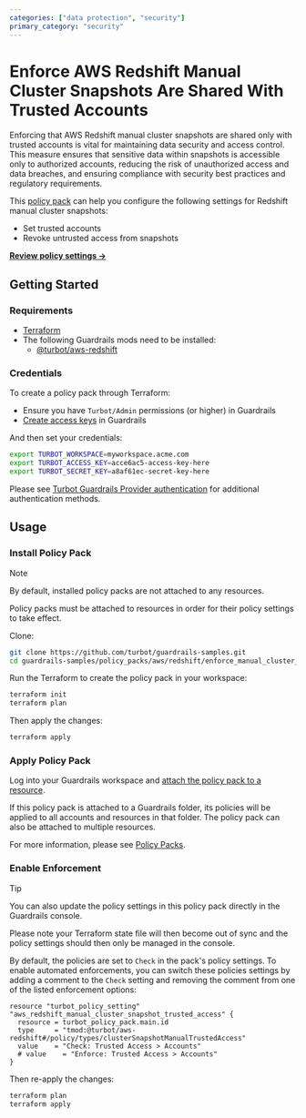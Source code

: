 ```yaml
---
categories: ["data protection", "security"]
primary_category: "security"
---
```


# Enforce AWS Redshift Manual Cluster Snapshots Are Shared With Trusted Accounts

Enforcing that AWS Redshift manual cluster snapshots are shared only with trusted accounts is vital for maintaining data security and access control. This measure ensures that sensitive data within snapshots is accessible only to authorized accounts, reducing the risk of unauthorized access and data breaches, and ensuring compliance with security best practices and regulatory requirements.

This [policy pack](https://turbot.com/guardrails/docs/concepts/policy-packs) can help you configure the following settings for Redshift manual cluster snapshots:

- Set trusted accounts
- Revoke untrusted access from snapshots

**[Review policy settings →](https://hub.guardrails.turbot.com/policy-packs/aws_redshift_enforce_manual_cluster_snapshots_are_shared_with_trusted_accounts/settings)**

## Getting Started

### Requirements

- [Terraform](https://developer.hashicorp.com/terraform/install)
- The following Guardrails mods need to be installed:
  - [@turbot/aws-redshift](https://hub.guardrails.turbot.com/mods/aws/mods/aws-redshift)

### Credentials

To create a policy pack through Terraform:

- Ensure you have `Turbot/Admin` permissions (or higher) in Guardrails
- [Create access keys](https://turbot.com/guardrails/docs/guides/iam/access-keys#generate-a-new-guardrails-api-access-key) in Guardrails

And then set your credentials:

```sh
export TURBOT_WORKSPACE=myworkspace.acme.com
export TURBOT_ACCESS_KEY=acce6ac5-access-key-here
export TURBOT_SECRET_KEY=a8af61ec-secret-key-here
```

Please see [Turbot Guardrails Provider authentication](https://registry.terraform.io/providers/turbot/turbot/latest/docs#authentication) for additional authentication methods.

## Usage

### Install Policy Pack

> [!NOTE]
> By default, installed policy packs are not attached to any resources.
>
> Policy packs must be attached to resources in order for their policy settings to take effect.

Clone:

```sh
git clone https://github.com/turbot/guardrails-samples.git
cd guardrails-samples/policy_packs/aws/redshift/enforce_manual_cluster_snapshots_are_shared_with_trusted_accounts
```

Run the Terraform to create the policy pack in your workspace:

```sh
terraform init
terraform plan
```

Then apply the changes:

```sh
terraform apply
```

### Apply Policy Pack

Log into your Guardrails workspace and [attach the policy pack to a resource](https://turbot.com/guardrails/docs/guides/policy-packs#attach-a-policy-pack-to-a-resource).

If this policy pack is attached to a Guardrails folder, its policies will be applied to all accounts and resources in that folder. The policy pack can also be attached to multiple resources.

For more information, please see [Policy Packs](https://turbot.com/guardrails/docs/concepts/policy-packs).

### Enable Enforcement

> [!TIP]
> You can also update the policy settings in this policy pack directly in the Guardrails console.
>
> Please note your Terraform state file will then become out of sync and the policy settings should then only be managed in the console.

By default, the policies are set to `Check` in the pack's policy settings. To enable automated enforcements, you can switch these policies settings by adding a comment to the `Check` setting and removing the comment from one of the listed enforcement options:

```hcl
resource "turbot_policy_setting" "aws_redshift_manual_cluster_snapshot_trusted_access" {
  resource = turbot_policy_pack.main.id
  type     = "tmod:@turbot/aws-redshift#/policy/types/clusterSnapshotManualTrustedAccess"
  value    = "Check: Trusted Access > Accounts"
  # value    = "Enforce: Trusted Access > Accounts"
}
```

Then re-apply the changes:

```sh
terraform plan
terraform apply
```
